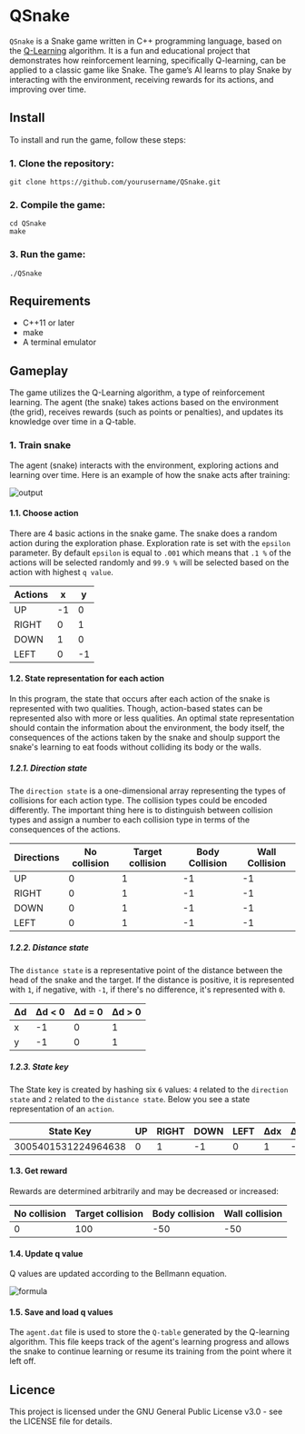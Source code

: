 # QSnake

`QSnake` is a Snake game written in C++ programming language, based on the [Q-Learning](https://en.wikipedia.org/wiki/Q-learning) algorithm. It is a fun and educational project that demonstrates how reinforcement learning, specifically Q-learning, can be applied to a classic game like Snake. The game’s AI learns to play Snake by interacting with the environment, receiving rewards for its actions, and improving over time.

## Install

To install and run the game, follow these steps:

### 1. Clone the repository:

```commandline
git clone https://github.com/yourusername/QSnake.git
```

### 2. Compile the game:

```commandline
cd QSnake
make
```

### 3. Run the game:

```commandline
./QSnake
```

## Requirements

- C++11 or later
- make
- A terminal emulator

## Gameplay

The game utilizes the Q-Learning algorithm, a type of reinforcement learning. The agent (the snake) takes actions based on the environment (the grid), receives rewards (such as points or penalties), and updates its knowledge over time in a Q-table.

### 1. Train snake

The agent (snake) interacts with the environment, exploring actions and learning over time. Here is an example of how the snake acts after training:

![output](https://github.com/user-attachments/assets/deecca94-550b-4037-aa45-219c28fb7736)

#### 1.1. Choose action

   There are 4 basic actions in the snake game. The snake does a random action during the exploration phase. Exploration rate is set with the `epsilon` parameter. By default `epsilon` is equal to `.001` which means that `.1 %` of the actions will be selected randomly and `99.9 %` will be selected based on the action with highest `q value`.


   | Actions  | x  | y  |
   |----------|----|----|
   | UP       | -1 | 0  |
   | RIGHT    | 0  | 1  |
   | DOWN     | 1  | 0  |
   | LEFT     | 0  | -1 |

#### 1.2. State representation for each action

In this program, the state that occurs after each action of the snake is represented with two qualities. Though, action-based states can be represented also with more or less qualities. An optimal state representation should contain the information about the environment, the body itself, the consequences of the actions taken by the snake and shoulp support the snake's learning to eat foods without colliding its body or the walls.
   
##### 1.2.1. Direction state

The `direction state` is a one-dimensional array representing the types of collisions for each action type. The collision types could be encoded differently. The important thing here is to distinguish between collision types and assign a number to each collision type in terms of the consequences of the actions.

   | Directions | No collision | Target collision | Body Collision | Wall Collision |
   |------------|--------------|------------------|----------------|----------------|
   | UP         | 0            | 1                | -1             | -1             |
   | RIGHT      | 0            | 1                | -1             | -1             |
   | DOWN       | 0            | 1                | -1             | -1             |
   | LEFT       | 0            | 1                | -1             | -1             |

   
##### 1.2.2. Distance state

The `distance state` is a representative point of the distance between the head of the snake and the target. If the distance is positive, it is represented with `1`, if negative, with `-1`, if there's no difference, it's represented with `0`.

   | Δd | Δd < 0 | Δd = 0 | Δd > 0 | 
   |----|--------|--------|--------|
   | x  | -1     | 0      | 1      |
   | y  | -1     | 0      | 1      |


##### 1.2.3. State key

The State key is created by hashing six `6` values: `4` related to the `direction state` and `2` related to the `distance state`. Below you see a state representation of an `action`.

  | State Key           | UP | RIGHT | DOWN | LEFT | Δdx | Δdy |
  |---------------------|----|-------|------|------|-----|-----|
  | 3005401531224964638 | 0  | 1     | -1   | 0    | 1   | -1  |

#### 1.3. Get reward

   Rewards are determined arbitrarily and may be decreased or increased:

  | No collision | Target collision | Body collision | Wall collision |
  |--------------|------------------|----------------|----------------|
  | 0            | 100              | -50            | -50            |

#### 1.4. Update q value

Q values are updated according to the Bellmann equation.

![formula](https://github.com/user-attachments/assets/e727e229-3334-410d-a0d0-1f55a0fa0597)

#### 1.5. Save and load q values

The `agent.dat` file is used to store the `Q-table` generated by the Q-learning algorithm. This file keeps track of the agent's learning progress and allows the snake to continue learning or resume its training from the point where it left off.

## Licence

This project is licensed under the GNU General Public License v3.0 - see the LICENSE file for details.
